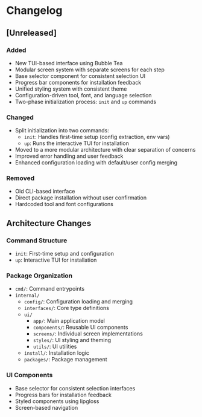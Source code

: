 # Changelog

## [Unreleased]

### Added
- New TUI-based interface using Bubble Tea
- Modular screen system with separate screens for each step
- Base selector component for consistent selection UI
- Progress bar components for installation feedback
- Unified styling system with consistent theme
- Configuration-driven tool, font, and language selection
- Two-phase initialization process: `init` and `up` commands

### Changed
- Split initialization into two commands:
  - `init`: Handles first-time setup (config extraction, env vars)
  - `up`: Runs the interactive TUI for installation
- Moved to a more modular architecture with clear separation of concerns
- Improved error handling and user feedback
- Enhanced configuration loading with default/user config merging

### Removed
- Old CLI-based interface
- Direct package installation without user confirmation
- Hardcoded tool and font configurations

## Architecture Changes

### Command Structure
- `init`: First-time setup and configuration
- `up`: Interactive TUI for installation

### Package Organization
- `cmd/`: Command entrypoints
- `internal/`
  - `config/`: Configuration loading and merging
  - `interfaces/`: Core type definitions
  - `ui/`
    - `app/`: Main application model
    - `components/`: Reusable UI components
    - `screens/`: Individual screen implementations
    - `styles/`: UI styling and theming
    - `utils/`: UI utilities
  - `install/`: Installation logic
  - `packages/`: Package management

### UI Components
- Base selector for consistent selection interfaces
- Progress bars for installation feedback
- Styled components using lipgloss
- Screen-based navigation 